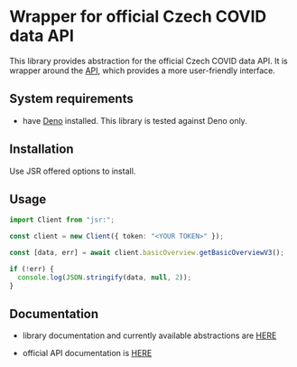 # Wrapper for official Czech COVID data API

This library provides abstraction for the official Czech COVID data API. It is
wrapper around the [API](https://onemocneni-aktualne.mzcr.cz/api/v3/docs), which
provides a more user-friendly interface.

## System requirements

- have [Deno](https://docs.deno.com/) installed. This library is tested against
  Deno only.

## Installation

Use JSR offered options to install.

## Usage

```ts
import Client from "jsr:";

const client = new Client({ token: "<YOUR TOKEN>" });

const [data, err] = await client.basicOverview.getBasicOverviewV3();

if (!err) {
  console.log(JSON.stringify(data, null, 2));
}
```

## Documentation

- library documentation and currently available abstractions are
  [HERE](https://jsr.io/@bedna/czech-covid-data-api-lib@0.1.0)

- official API documentation is
  [HERE](https://onemocneni-aktualne.mzcr.cz/api/v3/docs)
